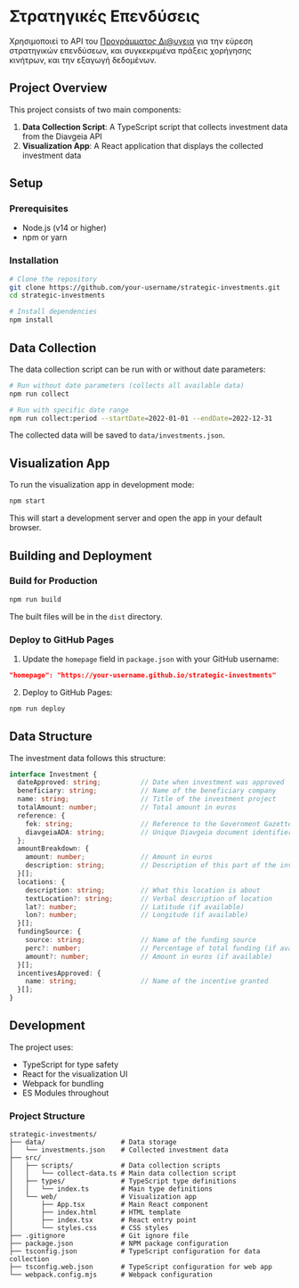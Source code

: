 # Στρατηγικές Επενδύσεις

Χρησιμοποιεί το API του [Προγράμματος Δι@υγεια](https://diavgeia.gov.gr) για την εύρεση στρατηγικών επενδύσεων, και συγκεκριμένα πράξεις χορήγησης κινήτρων, και την εξαγωγή δεδομένων.

## Project Overview

This project consists of two main components:

1. **Data Collection Script**: A TypeScript script that collects investment data from the Diavgeia API
2. **Visualization App**: A React application that displays the collected investment data

## Setup

### Prerequisites

- Node.js (v14 or higher)
- npm or yarn

### Installation

```bash
# Clone the repository
git clone https://github.com/your-username/strategic-investments.git
cd strategic-investments

# Install dependencies
npm install
```

## Data Collection

The data collection script can be run with or without date parameters:

```bash
# Run without date parameters (collects all available data)
npm run collect

# Run with specific date range
npm run collect:period --startDate=2022-01-01 --endDate=2022-12-31
```

The collected data will be saved to `data/investments.json`.

## Visualization App

To run the visualization app in development mode:

```bash
npm start
```

This will start a development server and open the app in your default browser.

## Building and Deployment

### Build for Production

```bash
npm run build
```

The built files will be in the `dist` directory.

### Deploy to GitHub Pages

1. Update the `homepage` field in `package.json` with your GitHub username:

```json
"homepage": "https://your-username.github.io/strategic-investments"
```

2. Deploy to GitHub Pages:

```bash
npm run deploy
```

## Data Structure

The investment data follows this structure:

```typescript
interface Investment {
  dateApproved: string;          // Date when investment was approved
  beneficiary: string;           // Name of the beneficiary company
  name: string;                  // Title of the investment project
  totalAmount: number;           // Total amount in euros
  reference: {
    fek: string;                 // Reference to the Government Gazette publication
    diavgeiaADA: string;         // Unique Diavgeia document identifier
  };
  amountBreakdown: {
    amount: number;              // Amount in euros
    description: string;         // Description of this part of the investment
  }[];
  locations: {
    description: string;         // What this location is about
    textLocation?: string;       // Verbal description of location
    lat?: number;                // Latitude (if available)
    lon?: number;                // Longitude (if available)
  }[];
  fundingSource: {
    source: string;              // Name of the funding source
    perc?: number;               // Percentage of total funding (if available)
    amount?: number;             // Amount in euros (if available)
  }[];
  incentivesApproved: {
    name: string;                // Name of the incentive granted
  }[];
}
```

## Development

The project uses:
- TypeScript for type safety
- React for the visualization UI
- Webpack for bundling
- ES Modules throughout

### Project Structure

```
strategic-investments/
├── data/                   # Data storage
│   └── investments.json    # Collected investment data
├── src/
│   ├── scripts/            # Data collection scripts
│   │   └── collect-data.ts # Main data collection script
│   ├── types/              # TypeScript type definitions
│   │   └── index.ts        # Main type definitions
│   └── web/                # Visualization app
│       ├── App.tsx         # Main React component
│       ├── index.html      # HTML template
│       ├── index.tsx       # React entry point
│       └── styles.css      # CSS styles
├── .gitignore              # Git ignore file
├── package.json            # NPM package configuration
├── tsconfig.json           # TypeScript configuration for data collection
├── tsconfig.web.json       # TypeScript configuration for web app
└── webpack.config.mjs      # Webpack configuration
```